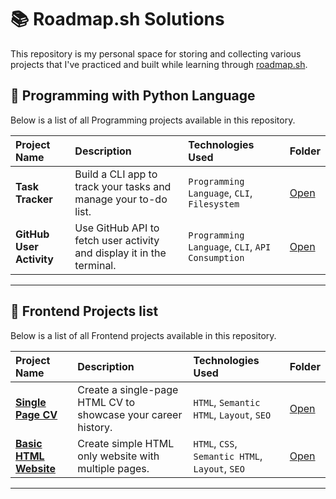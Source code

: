 # 📚 Roadmap.sh Solutions

This repository is my personal space for storing and collecting various projects that I've practiced and built while learning through [roadmap.sh](https://roadmap.sh/).


## 📂 Programming with Python Language

Below is a list of all Programming projects available in this repository.


| Project Name | Description| Technologies Used | Folder |
| :------------------------- | :------------------------------------ | :---------------------------------- | :---------------------- |
| **Task Tracker** | Build a CLI app to track your tasks and manage your to-do list. | `Programming Language`, `CLI`, `Filesystem` | [Open]()
| **GitHub User Activity** | Use GitHub API to fetch user activity and display it in the terminal. | `Programming Language`, `CLI`, `API Consumption` | [Open]() |
--- 

## 📂 Frontend Projects list

Below is a list of all Frontend projects available in this repository.

| Project Name | Description| Technologies Used | Folder |
| :------------------------- | :------------------------------------ | :---------------------------------- | :---------------------- |
| [**Single Page CV**](https://roadmap.sh/projects/single-page-cv) | Create a single-page HTML CV to showcase your career history. | `HTML`, `Semantic HTML`, `Layout`, `SEO` | [Open](./frontend-project/01-single-page-cv/) |
| [**Basic HTML Website**](https://roadmap.sh/projects/basic-html-website) | Create simple HTML only website with multiple pages. | `HTML`, `CSS`, `Semantic HTML`, `Layout`, `SEO`| [Open](./frontend-project/02-basic-html-website/) |

--- 